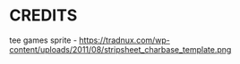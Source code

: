 # CREDITS

tee games sprite - https://tradnux.com/wp-content/uploads/2011/08/stripsheet_charbase_template.png
